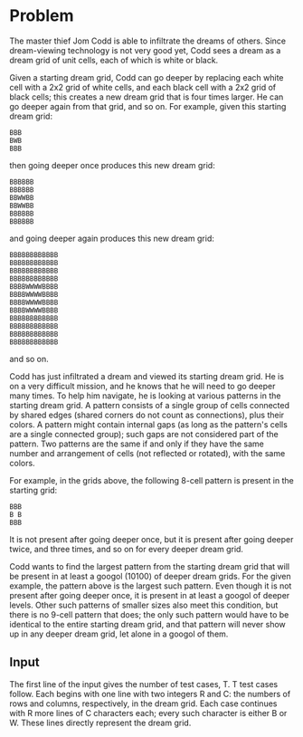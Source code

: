 # Problem

The master thief Jom Codd is able to infiltrate the dreams of others. Since dream-viewing technology is not very good yet, Codd sees a dream as a dream grid of unit cells, each of which is white or black.

Given a starting dream grid, Codd can go deeper by replacing each white cell with a 2x2 grid of white cells, and each black cell with a 2x2 grid of black cells; this creates a new dream grid that is four times larger. He can go deeper again from that grid, and so on. For example, given this starting dream grid:

```text
BBB
BWB
BBB
```

then going deeper once produces this new dream grid:

```text
BBBBBB
BBBBBB
BBWWBB
BBWWBB
BBBBBB
BBBBBB
```

and going deeper again produces this new dream grid:

```text
BBBBBBBBBBBB
BBBBBBBBBBBB
BBBBBBBBBBBB
BBBBBBBBBBBB
BBBBWWWWBBBB
BBBBWWWWBBBB
BBBBWWWWBBBB
BBBBWWWWBBBB
BBBBBBBBBBBB
BBBBBBBBBBBB
BBBBBBBBBBBB
BBBBBBBBBBBB
```

and so on.

Codd has just infiltrated a dream and viewed its starting dream grid. He is on a very difficult mission, and he knows that he will need to go deeper many times. To help him navigate, he is looking at various patterns in the starting dream grid. A pattern consists of a single group of cells connected by shared edges (shared corners do not count as connections), plus their colors. A pattern might contain internal gaps (as long as the pattern's cells are a single connected group); such gaps are not considered part of the pattern. Two patterns are the same if and only if they have the same number and arrangement of cells (not reflected or rotated), with the same colors.

For example, in the grids above, the following 8-cell pattern is present in the starting grid:

```text
BBB
B B
BBB
```

It is not present after going deeper once, but it is present after going deeper twice, and three times, and so on for every deeper dream grid.

Codd wants to find the largest pattern from the starting dream grid that will be present in at least a googol (10100) of deeper dream grids. For the given example, the pattern above is the largest such pattern. Even though it is not present after going deeper once, it is present in at least a googol of deeper levels. Other such patterns of smaller sizes also meet this condition, but there is no 9-cell pattern that does; the only such pattern would have to be identical to the entire starting dream grid, and that pattern will never show up in any deeper dream grid, let alone in a googol of them.

## Input

The first line of the input gives the number of test cases, T. T test cases follow. Each begins with one line with two integers R and C: the numbers of rows and columns, respectively, in the dream grid. Each case continues with R more lines of C characters each; every such character is either B or W. These lines directly represent the dream grid.
